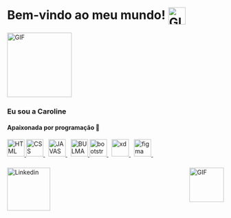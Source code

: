 <h1 align="left">  Bem-vindo ao meu mundo! <img align="center" alt="GIF" width="40px" src="https://media.giphy.com/media/lnsTFyT6wUzItXsUV5/giphy.gif"/>  </h1> 

<p align="left"><img alt="GIF" width="150px" src="https://media.giphy.com/media/QTfX9Ejfra3ZmNxh6B/giphy.gif"/>  </p>

<h3 align="left"> Eu sou a Caroline </h3>
<h4> Apaixonada por programação 💜 </h4>

 
 <a href="#">
 <img src="https://cdn.jsdelivr.net/gh/devicons/devicon/icons/html5/html5-plain-wordmark.svg" alt="HTML" width="40"/> 
 </a>
 <a href="#">
 <img src="https://cdn.jsdelivr.net/gh/devicons/devicon/icons/css3/css3-plain-wordmark.svg" alt="CSS" width="40"/> 
 <a/>&nbsp;
 <a href="#">
 <img src="https://cdn.jsdelivr.net/gh/devicons/devicon/icons/javascript/javascript-plain.svg" alt="JAVASCRIPT" width="40"/> 
 <a/>&nbsp;
 <a href="#">
 <img src="https://cdn.jsdelivr.net/gh/devicons/devicon/icons/bulma/bulma-plain.svg" alt="BULMA" width="40"/>
  </a>
  <a href="#">
 <img src="https://cdn.jsdelivr.net/gh/devicons/devicon/icons/bootstrap/bootstrap-plain-wordmark.svg" alt="bootstrap" width="40"/> 
 <a/>&nbsp;
  <a href="#">
 <img src="https://cdn.jsdelivr.net/gh/devicons/devicon/icons/xd/xd-line.svg" alt="xd" width="40"/> 
 <a/>&nbsp;
 <a href="#">
 <img src="https://cdn.jsdelivr.net/gh/devicons/devicon/icons/figma/figma-original.svg" alt="figma" width="40"/> 
 <a/>&nbsp;
 
  <h3> </h3>

 <img alt="GIF" align="right" width="80px" src="https://media.giphy.com/media/UVG0BN8TOMKkPOJS6e/giphy.gif"/>
 <a href="https://www.linkedin.com/in/caroline-franca/"  target="blank">
 <img src="https://cdn.jsdelivr.net/gh/devicons/devicon/icons/linkedin/linkedin-original-wordmark.svg" alt="Linkedin" width="100"/> 
 <a/>
